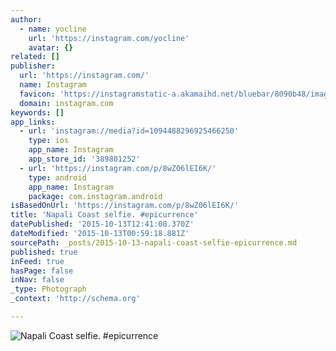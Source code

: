 ```yaml
---
author:
  - name: yocline
    url: 'https://instagram.com/yocline'
    avatar: {}
related: []
publisher:
  url: 'https://instagram.com/'
  name: Instagram
  favicon: 'https://instagramstatic-a.akamaihd.net/bluebar/8090b48/images/ico/favicon.ico'
  domain: instagram.com
keywords: []
app_links:
  - url: 'instagram://media?id=1094488296925466250'
    type: ios
    app_name: Instagram
    app_store_id: '389801252'
  - url: 'https://instagram.com/p/8wZ06lEI6K/'
    type: android
    app_name: Instagram
    package: com.instagram.android
isBasedOnUrl: 'https://instagram.com/p/8wZ06lEI6K/'
title: 'Napali Coast selfie. #epicurrence'
datePublished: '2015-10-13T12:41:08.370Z'
dateModified: '2015-10-13T00:59:18.881Z'
sourcePath: _posts/2015-10-13-napali-coast-selfie-epicurrence.md
published: true
inFeed: true
hasPage: false
inNav: false
_type: Photograph
_context: 'http://schema.org'

---
```

![Napali Coast selfie&period; &num;epicurrence](https://scontent.cdninstagram.com/hphotos-xfa1/t51.2885-15/s640x640/sh0.08/e35/12145175_1507772156203148_595437952_n.jpg)